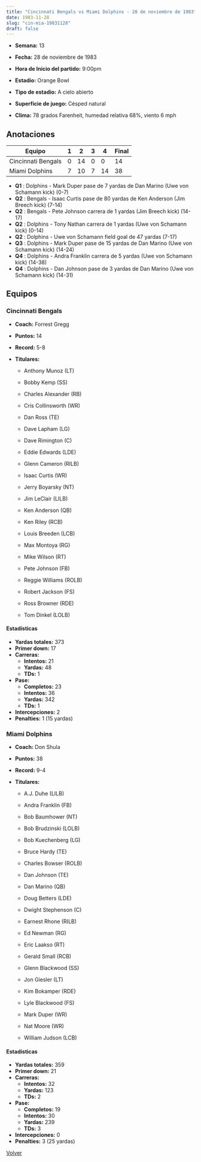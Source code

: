 ```yaml
---
title: "Cincinnati Bengals vs Miami Dolphins - 28 de noviembre de 1983"
date: 1983-11-28
slug: "cin-mia-19831128"
draft: false
---
```


* **Semana:** 13
* **Fecha:** 28 de noviembre de 1983

* **Hora de Inicio del partido:** 9:00pm
* **Estadio:** Orange Bowl
* **Tipo de estadio:** A cielo abierto
* **Superficie de juego:** Césped natural
* **Clima:** 78 grados Farenheit, humedad relativa 68%, viento 6 mph





## Anotaciones
| Equipo | 1 | 2 | 3 | 4 | Final |
|--------|---|---|---|---|-------|
| Cincinnati Bengals  | 0 | 14 | 0 | 0  | 14 |
| Miami Dolphins  | 7 | 10 | 7 | 14  | 38 |
* **Q1** : Dolphins - Mark Duper pase de 7 yardas de Dan Marino (Uwe von Schamann kick) (0-7)
* **Q2** : Bengals - Isaac Curtis pase de 80 yardas de Ken Anderson (Jim Breech kick) (7-14)
* **Q2** : Bengals - Pete Johnson carrera de 1 yardas (Jim Breech kick) (14-17)
* **Q2** : Dolphins - Tony Nathan carrera de 1 yardas (Uwe von Schamann kick) (0-14)
* **Q2** : Dolphins - Uwe von Schamann field goal de 47 yardas (7-17)
* **Q3** : Dolphins - Mark Duper pase de 15 yardas de Dan Marino (Uwe von Schamann kick) (14-24)
* **Q4** : Dolphins - Andra Franklin carrera de 5 yardas (Uwe von Schamann kick) (14-38)
* **Q4** : Dolphins - Dan Johnson pase de 3 yardas de Dan Marino (Uwe von Schamann kick) (14-31)


## Equipos


### Cincinnati Bengals
* **Coach:** Forrest Gregg
* **Puntos:** 14
* **Record:** 5-8
* **Titulares:** 

  * Anthony Munoz (LT) 

  * Bobby Kemp (SS) 

  * Charles Alexander (RB) 

  * Cris Collinsworth (WR) 

  * Dan Ross (TE) 

  * Dave Lapham (LG) 

  * Dave Rimington (C) 

  * Eddie Edwards (LDE) 

  * Glenn Cameron (RILB) 

  * Isaac Curtis (WR) 

  * Jerry Boyarsky (NT) 

  * Jim LeClair (LILB) 

  * Ken Anderson (QB) 

  * Ken Riley (RCB) 

  * Louis Breeden (LCB) 

  * Max Montoya (RG) 

  * Mike Wilson (RT) 

  * Pete Johnson (FB) 

  * Reggie Williams (ROLB) 

  * Robert Jackson (FS) 

  * Ross Browner (RDE) 

  * Tom Dinkel (LOLB) 

#### Estadísticas
* **Yardas totales:** 373
* **Primer down:** 17
* **Carreras:**
  * **Intentos:** 21
  * **Yardas:** 48
  * **TDs:** 1
* **Pase:**
  * **Completos:** 23
  * **Intentos:** 36
  * **Yardas:** 342
  * **TDs:** 1
* **Intercepciones:** 2
* **Penalties:** 1 (15 yardas)

### Miami Dolphins
* **Coach:** Don Shula
* **Puntos:** 38
* **Record:** 9-4
* **Titulares:** 

  * A.J. Duhe (LILB) 

  * Andra Franklin (FB) 

  * Bob Baumhower (NT) 

  * Bob Brudzinski (LOLB) 

  * Bob Kuechenberg (LG) 

  * Bruce Hardy (TE) 

  * Charles Bowser (ROLB) 

  * Dan Johnson (TE) 

  * Dan Marino (QB) 

  * Doug Betters (LDE) 

  * Dwight Stephenson (C) 

  * Earnest Rhone (RILB) 

  * Ed Newman (RG) 

  * Eric Laakso (RT) 

  * Gerald Small (RCB) 

  * Glenn Blackwood (SS) 

  * Jon Giesler (LT) 

  * Kim Bokamper (RDE) 

  * Lyle Blackwood (FS) 

  * Mark Duper (WR) 

  * Nat Moore (WR) 

  * William Judson (LCB) 

#### Estadísticas
* **Yardas totales:** 359
* **Primer down:** 21
* **Carreras:**
  * **Intentos:** 32
  * **Yardas:** 123
  * **TDs:** 2
* **Pase:**
  * **Completos:** 19
  * **Intentos:** 30
  * **Yardas:** 239
  * **TDs:** 3
* **Intercepciones:** 0
* **Penalties:** 3 (25 yardas)


[Volver](/historia/1983)
